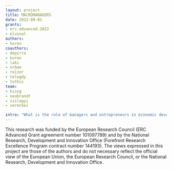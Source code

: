 ```yaml
---
layout: project
title: MACROMANAGERS
date: 2022-09-01
grants:
- erc-advanced-2022
- elvonal
authors:
- koren
coauthors:
- depirro
- koren
- laki
- orban
- reizer
- telegdy
- tothcs
team:
- kissg
- neubrandt
- szilagyi
- vereckei

intro: "What is the role of managers and entrepreneurs in economic development? It is understood that good management practices can improve business performance, but what policy interventions can help such practices spread? We build quantifiable equilbrium models and estimate them on 40 years of micro data from Austria, Germany and Hungary to answer these questions."
---
```


This research was funded by the European Research Council (ERC Advanced Grant agreement number 101097789) and by the National Research, Development and Innovation Office (Forefront Research Excellence Program contract number 144193). The views expressed in this project are those of the authors and do not necessary reflect the official view of the European Union, the European Research Council, or the National Research, Development and Innovation Office.